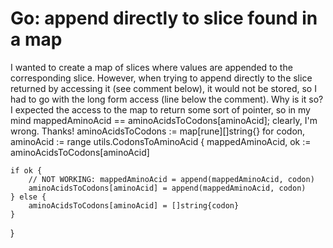 
# Go: append directly to slice found in a map

I wanted to create a map of slices where values are appended to the corresponding slice. However, when trying to append directly to the slice returned by accessing it (see comment below), it would not be stored, so I had to go with the long form access (line below the comment).
Why is it so? I expected the access to the map to return some sort of pointer, so in my mind mappedAminoAcid == aminoAcidsToCodons[aminoAcid]; clearly, I'm wrong.
Thanks!
aminoAcidsToCodons := map[rune][]string{}
for codon, aminoAcid := range utils.CodonsToAminoAcid {
    mappedAminoAcid, ok := aminoAcidsToCodons[aminoAcid]

    if ok {
        // NOT WORKING: mappedAminoAcid = append(mappedAminoAcid, codon)
        aminoAcidsToCodons[aminoAcid] = append(mappedAminoAcid, codon)
    } else {
        aminoAcidsToCodons[aminoAcid] = []string{codon}
    }
}


        